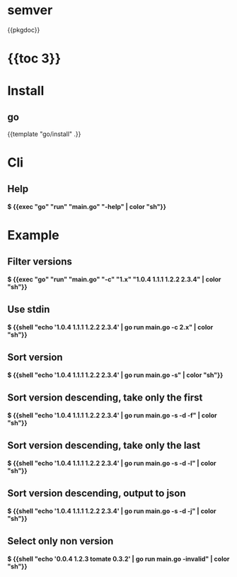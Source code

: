# semver

{{pkgdoc}}

# {{toc 3}}

# Install

## go

{{template "go/install" .}}

# Cli

## Help

#### $ {{exec "go" "run" "main.go" "-help" | color "sh"}}

# Example

## Filter versions

#### $ {{exec "go" "run" "main.go" "-c" "1.x" "1.0.4 1.1.1 1.2.2 2.3.4" | color "sh"}}

## Use stdin

#### $ {{shell "echo '1.0.4 1.1.1 1.2.2 2.3.4' | go run main.go -c 2.x" | color "sh"}}

## Sort version

#### $ {{shell "echo '1.0.4 1.1.1 1.2.2 2.3.4' | go run main.go -s" | color "sh"}}

## Sort version descending, take only the first

#### $ {{shell "echo '1.0.4 1.1.1 1.2.2 2.3.4' | go run main.go -s -d -f" | color "sh"}}

## Sort version descending, take only the last

#### $ {{shell "echo '1.0.4 1.1.1 1.2.2 2.3.4' | go run main.go -s -d -l" | color "sh"}}

## Sort version descending, output to json

#### $ {{shell "echo '1.0.4 1.1.1 1.2.2 2.3.4' | go run main.go -s -d -j" | color "sh"}}

## Select only non version

#### $ {{shell "echo '0.0.4 1.2.3 tomate 0.3.2' | go run main.go -invalid" | color "sh"}}
